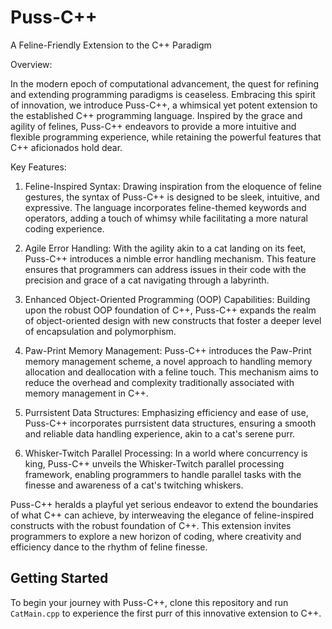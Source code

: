 # Puss-C++
A Feline-Friendly Extension to the C++ Paradigm


Overview:

In the modern epoch of computational advancement, the quest for refining and extending programming paradigms is ceaseless. Embracing this spirit of innovation, we introduce Puss-C++, a whimsical yet potent extension to the established C++ programming language. Inspired by the grace and agility of felines, Puss-C++ endeavors to provide a more intuitive and flexible programming experience, while retaining the powerful features that C++ aficionados hold dear.

Key Features:

1. Feline-Inspired Syntax:
   Drawing inspiration from the eloquence of feline gestures, the syntax of Puss-C++ is designed to be sleek, intuitive, and expressive. The language incorporates feline-themed keywords and operators, adding a touch of whimsy while facilitating a more natural coding experience.

2. Agile Error Handling:
   With the agility akin to a cat landing on its feet, Puss-C++ introduces a nimble error handling mechanism. This feature ensures that programmers can address issues in their code with the precision and grace of a cat navigating through a labyrinth.

3. Enhanced Object-Oriented Programming (OOP) Capabilities:
   Building upon the robust OOP foundation of C++, Puss-C++ expands the realm of object-oriented design with new constructs that foster a deeper level of encapsulation and polymorphism.

4. Paw-Print Memory Management:
   Puss-C++ introduces the Paw-Print memory management scheme, a novel approach to handling memory allocation and deallocation with a feline touch. This mechanism aims to reduce the overhead and complexity traditionally associated with memory management in C++.

5. Purrsistent Data Structures:
   Emphasizing efficiency and ease of use, Puss-C++ incorporates purrsistent data structures, ensuring a smooth and reliable data handling experience, akin to a cat's serene purr.

6. Whisker-Twitch Parallel Processing:
   In a world where concurrency is king, Puss-C++ unveils the Whisker-Twitch parallel processing framework, enabling programmers to handle parallel tasks with the finesse and awareness of a cat's twitching whiskers.

Puss-C++ heralds a playful yet serious endeavor to extend the boundaries of what C++ can achieve, by interweaving the elegance of feline-inspired constructs with the robust foundation of C++. This extension invites programmers to explore a new horizon of coding, where creativity and efficiency dance to the rhythm of feline finesse.

## Getting Started
To begin your journey with Puss-C++, clone this repository and run `CatMain.cpp` to experience the first purr of this innovative extension to C++.
